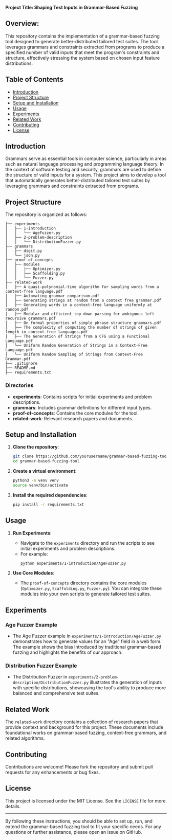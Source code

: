 **Project Title: Shaping Test Inputs in Grammar-Based Fuzzing**

## Overview:

This repository contains the implementation of a grammar-based fuzzing tool designed to generate better-distributed tailored test suites. The tool leverages grammars and constraints extracted from programs to produce a specified number of valid inputs that meet the program's constraints and structure, effectively stressing the system based on chosen input feature distributions.

## Table of Contents

- [Introduction](#introduction)
- [Project Structure](#project-structure)
- [Setup and Installation](#setup-and-installation)
- [Usage](#usage)
- [Experiments](#experiments)
- [Related Work](#related-work)
- [Contributing](#contributing)
- [License](#license)

## Introduction

Grammars serve as essential tools in computer science, particularly in areas such as natural language processing and programming language theory. In the context of software testing and security, grammars are used to define the structure of valid inputs for a system. This project aims to develop a tool that automatically generates better-distributed tailored test suites by leveraging grammars and constraints extracted from programs.

## Project Structure

The repository is organized as follows:

```
├── experiments
│   ├── 1-introduction
│   │   └── AgeFuzzer.py
│   ├── 2-problem-description
│   │   └── DistributionFuzzer.py
├── grammars
│   ├── digit.py
│   └── json.py
├── proof-of-concepts
│   ├── modules
│   │   ├── Optimizer.py
│   │   ├── Scaffolding.py
│   │   └── Fuzzer.py
├── related-work
│   ├── A quasi-polynomial-time algorithm for sampling words from a context-free language.pdf
│   ├── Automating grammar comparison.pdf
│   ├── Generating strings at random from a context free grammar.pdf
│   ├── Generating words in a context-free language uniformly at random.pdf
│   ├── Modular and efficient top-down parsing for ambiguous left recursive grammars.pdf
│   ├── On formal properties of simple phrase structure grammars.pdf
│   ├── The complexity of computing the number of strings of given length in context-free languages.pdf
│   ├── The Generation of Strings from a CFG using a Functional Language.pdf
│   └── Uniform Random Generation of Strings in a Context-Free Language.pdf
│   └── Uniform Random Sampling of Strings from Context-Free Grammar.pdf
├── .gitignore
├── README.md
├── requirements.txt
```

### Directories

- **experiments**: Contains scripts for initial experiments and problem descriptions.
- **grammars**: Includes grammar definitions for different input types.
- **proof-of-concepts**: Contains the core modules for the tool.
- **related-work**: Relevant research papers and documents.

## Setup and Installation

1. **Clone the repository**:
    ```sh
    git clone https://github.com/yourusername/grammar-based-fuzzing-tool.git
    cd grammar-based-fuzzing-tool
    ```

2. **Create a virtual environment**:
    ```sh
    python3 -m venv venv
    source venv/bin/activate
    ```

3. **Install the required dependencies**:
    ```sh
    pip install -r requirements.txt
    ```

## Usage

1. **Run Experiments**:
    - Navigate to the `experiments` directory and run the scripts to see initial experiments and problem descriptions.
    - For example:
        ```sh
        python experiments/1-introduction/AgeFuzzer.py
        ```

2. **Use Core Modules**:
    - The `proof-of-concepts` directory contains the core modules (`Optimizer.py`, `Scaffolding.py`, `Fuzzer.py`). You can integrate these modules into your own scripts to generate tailored test suites.

## Experiments

### Age Fuzzer Example

- The Age Fuzzer example in `experiments/1-introduction/AgeFuzzer.py` demonstrates how to generate values for an "Age" field in a web form. The example shows the bias introduced by traditional grammar-based fuzzing and highlights the benefits of our approach.

### Distribution Fuzzer Example

- The Distribution Fuzzer in `experiments/2-problem-description/DistributionFuzzer.py` illustrates the generation of inputs with specific distributions, showcasing the tool's ability to produce more balanced and comprehensive test suites.

## Related Work

The `related-work` directory contains a collection of research papers that provide context and background for this project. These documents include foundational works on grammar-based fuzzing, context-free grammars, and related algorithms.

## Contributing

Contributions are welcome! Please fork the repository and submit pull requests for any enhancements or bug fixes.

## License

This project is licensed under the MIT License. See the `LICENSE` file for more details.

---

By following these instructions, you should be able to set up, run, and extend the grammar-based fuzzing tool to fit your specific needs. For any questions or further assistance, please open an issue on GitHub.